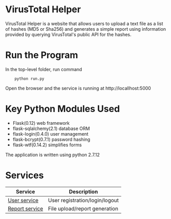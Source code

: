 # VirusTotal Helper
VirusTotal Helper is a website that allows users to upload a text file as a list of hashes (MD5 or Sha256) and generates a simple report using information provided by querying VirusTotal's public API for the hashes.

# Run the Program
In the top-level folder, run command

```shell
	python run.py
```

Open the browser and the service is running at http://locallhost:5000

# Key Python Modules Used
- Flask(0.12) web framework
- flask-sqlalchemy(2.1) database ORM
- flask-login(0.4.0) user management
- flask-bcrypt(0.7.1) password hashing
- flask-wtf(0.14.2) simplifies forms

The application is written using python 2.7.12

# Services 
Service                                   | Description
--------------------------------------------- | ------------------------------------------------------
[User service](wiki/Users.md)               |      User registration/login/logout       |
[Report service](wiki/Reports.md)             |        File upload/report generation         |

